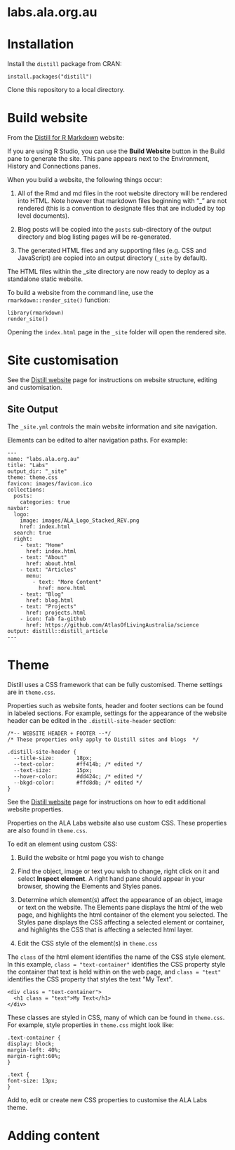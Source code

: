 # labs.ala.org.au

# Installation

Install the `distill` package from CRAN:

``` {r}
install.packages("distill")
```

Clone this repository to a local directory.

# Build website

From the [Distill for R Markdown](https://rstudio.github.io/distill/website.html) website:

If you are using R Studio, you can use the **Build Website** button in the Build pane to generate the site. This pane appears next to the Environment, History and Connections panes.

When you build a website, the following things occur:

1. All of the Rmd and md files in the root website directory will be rendered into HTML. Note however that markdown files beginning with “_” are not rendered (this is a convention to designate files that are included by top level documents).

2. Blog posts will be copied into the `posts` sub-directory of the output directory and blog listing pages will be re-generated.

3. The generated HTML files and any supporting files (e.g. CSS and JavaScript) are copied into an output directory (`_site` by default).

The HTML files within the _site directory are now ready to deploy as a standalone static website.

To build a website from the command line, use the `rmarkdown::render_site()` function:

``` {r}
library(rmarkdown)
render_site()
```

Opening the `index.html` page in the `_site` folder will open the rendered site.

# Site customisation

See the [Distill website](https://rstudio.github.io/distill/website.html) page for instructions on website structure, editing and customisation.

## Site Output

The `_site.yml` controls the main website information and site navigation.

Elements can be edited to alter navigation paths. For example:
```{r, eval = FALSE}
---
name: "labs.ala.org.au"
title: "Labs"
output_dir: "_site"
theme: theme.css
favicon: images/favicon.ico
collections:
  posts:
    categories: true
navbar:
  logo:
    image: images/ALA_Logo_Stacked_REV.png
    href: index.html
  search: true
  right:
    - text: "Home"
      href: index.html
    - text: "About"
      href: about.html
    - text: "Articles"
      menu: 
        - text: "More Content"
          href: more.html
    - text: "Blog"
      href: blog.html
    - text: "Projects"
      href: projects.html
    - icon: fab fa-github
      href: https://github.com/AtlasOfLivingAustralia/science
output: distill::distill_article
---
```


# Theme

Distill uses a CSS framework that can be fully customised. Theme settings are in `theme.css`.

Properties such as website fonts, header and footer sections can be found in labeled sections. For example, settings for the appearance of the website header can be edited in the `.distill-site-header` section:

```{r}
/*-- WEBSITE HEADER + FOOTER --*/
/* These properties only apply to Distill sites and blogs  */

.distill-site-header {
  --title-size:       18px;    
  --text-color:       #ff414b; /* edited */
  --text-size:        15px;
  --hover-color:      #dd424c; /* edited */
  --bkgd-color:       #ffd8db; /* edited */
}
```

See the [Distill website](https://rstudio.github.io/distill/website.html) page for instructions on how to edit additional website properties.

Properties on the ALA Labs website also use custom CSS. These properties are also found in `theme.css`.

To edit an element using custom CSS:

1. Build the website or html page you wish to change

2. Find the object, image or text you wish to change, right click on it and select **Inspect element**. A right hand pane should appear in your browser, showing the Elements and Styles panes. 

3. Determine which element(s) affect the appearance of an object, image or text on the website. The Elements pane displays the html of the web page, and highlights the html container of the element you selected. The Styles pane displays the CSS affecting a selected element or container, and highlights the CSS that is affecting a selected html layer.

4. Edit the CSS style of the element(s) in `theme.css`

The `class` of the html element identifies the name of the CSS style element. In this example, `class = "text-container"` identifies the CSS property style the container that text is held within on the web page, and `class = "text"` identifies the CSS property that styles the text "My Text".

```{html, eval = FALSE}
<div class = "text-container">
  <h1 class = "text">My Text</h1>
</div>
```
These classes are styled in CSS, many of which can be found in `theme.css`. For example, style properties in `theme.css` might look like:

```{css}
.text-container {
display: block;
margin-left: 40%;
margin-right:60%;
}

.text {
font-size: 13px;
}
```

Add to, edit or create new CSS properties to customise the ALA Labs theme.


# Adding content
